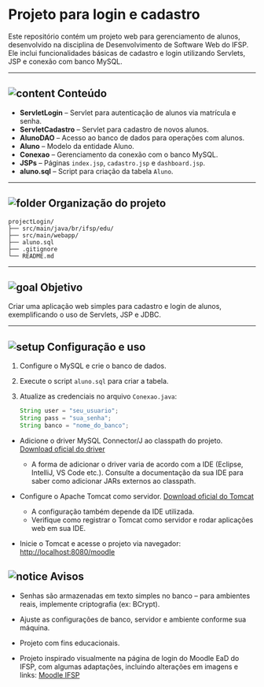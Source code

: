 # Projeto para login e cadastro

Este repositório contém um projeto web para gerenciamento de alunos, desenvolvido na disciplina de Desenvolvimento de Software Web do IFSP.  
Ele inclui funcionalidades básicas de cadastro e login utilizando Servlets, JSP e conexão com banco MySQL.

---

## <img src="https://img.icons8.com/ios-glyphs/24/000000/book.png" alt="content" /> Conteúdo

- **ServletLogin** – Servlet para autenticação de alunos via matrícula e senha.  
- **ServletCadastro** – Servlet para cadastro de novos alunos.  
- **AlunoDAO** – Acesso ao banco de dados para operações com alunos.  
- **Aluno** – Modelo da entidade Aluno.  
- **Conexao** – Gerenciamento da conexão com o banco MySQL.  
- **JSPs** – Páginas `index.jsp`, `cadastro.jsp` e `dashboard.jsp`.  
- **aluno.sql** – Script para criação da tabela `Aluno`.

---

## <img src="https://img.icons8.com/ios-glyphs/24/000000/folder-invoices--v1.png" alt="folder" /> Organização do projeto

```
projectLogin/
├── src/main/java/br/ifsp/edu/
├── src/main/webapp/
├── aluno.sql
├── .gitignore
└── README.md
```

---

## <img src="https://img.icons8.com/ios-glyphs/24/000000/rocket.png" alt="goal" /> Objetivo

Criar uma aplicação web simples para cadastro e login de alunos, exemplificando o uso de Servlets, JSP e JDBC.

---

## <img src="https://img.icons8.com/ios-glyphs/24/000000/gear.png" alt="setup" /> Configuração e uso

1. Configure o MySQL e crie o banco de dados.  
2. Execute o script `aluno.sql` para criar a tabela.  
3. Atualize as credenciais no arquivo `Conexao.java`:

   ```java
   String user = "seu_usuario";
   String pass = "sua_senha";
   String banco = "nome_do_banco";
- Adicione o driver MySQL Connector/J ao classpath do projeto.
[Download oficial do driver](https://dev.mysql.com/downloads/connector/j/)

  - A forma de adicionar o driver varia de acordo com a IDE (Eclipse, IntelliJ, VS Code etc.).
Consulte a documentação da sua IDE para saber como adicionar JARs externos ao classpath.

- Configure o Apache Tomcat como servidor.
  [Download oficial do Tomcat](https://tomcat.apache.org/download-10.cgi)

  - A configuração também depende da IDE utilizada.
  - Verifique como registrar o Tomcat como servidor e rodar aplicações web em sua IDE.

- Inicie o Tomcat e acesse o projeto via navegador: [http://localhost:8080/moodle](http://localhost:8080/projectLogin)

## <img src="https://img.icons8.com/ios-glyphs/24/000000/warning-shield.png" alt="notice" /> Avisos

- Senhas são armazenadas em texto simples no banco – para ambientes reais, implemente criptografia (ex: BCrypt).

- Ajuste as configurações de banco, servidor e ambiente conforme sua máquina.

- Projeto com fins educacionais.

- Projeto inspirado visualmente na página de login do Moodle EaD do IFSP, com algumas adaptações, incluindo alterações em imagens e links: [Moodle IFSP](https://moodle.ead.ifsp.edu.br/login/index.php)
